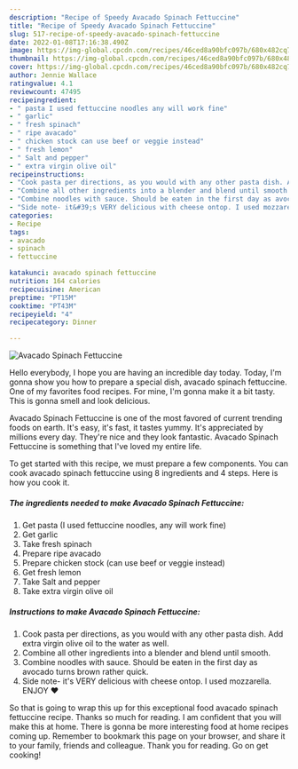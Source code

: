 ```yaml
---
description: "Recipe of Speedy Avacado Spinach Fettuccine"
title: "Recipe of Speedy Avacado Spinach Fettuccine"
slug: 517-recipe-of-speedy-avacado-spinach-fettuccine
date: 2022-01-08T17:16:38.490Z
image: https://img-global.cpcdn.com/recipes/46ced8a90bfc097b/680x482cq70/avacado-spinach-fettuccine-recipe-main-photo.jpg
thumbnail: https://img-global.cpcdn.com/recipes/46ced8a90bfc097b/680x482cq70/avacado-spinach-fettuccine-recipe-main-photo.jpg
cover: https://img-global.cpcdn.com/recipes/46ced8a90bfc097b/680x482cq70/avacado-spinach-fettuccine-recipe-main-photo.jpg
author: Jennie Wallace
ratingvalue: 4.1
reviewcount: 47495
recipeingredient:
- " pasta I used fettuccine noodles any will work fine"
- " garlic"
- " fresh spinach"
- " ripe avacado"
- " chicken stock can use beef or veggie instead"
- " fresh lemon"
- " Salt and pepper"
- " extra virgin olive oil"
recipeinstructions:
- "Cook pasta per directions, as you would with any other pasta dish. Add extra virgin olive oil to the water as well."
- "Combine all other ingredients into a blender and blend until smooth."
- "Combine noodles with sauce. Should be eaten in the first day as avocado turns brown rather quick."
- "Side note- it&#39;s VERY delicious with cheese ontop. I used mozzarella. ENJOY ❤️"
categories:
- Recipe
tags:
- avacado
- spinach
- fettuccine

katakunci: avacado spinach fettuccine 
nutrition: 164 calories
recipecuisine: American
preptime: "PT15M"
cooktime: "PT43M"
recipeyield: "4"
recipecategory: Dinner

---
```



![Avacado Spinach Fettuccine](https://img-global.cpcdn.com/recipes/46ced8a90bfc097b/680x482cq70/avacado-spinach-fettuccine-recipe-main-photo.jpg)

Hello everybody, I hope you are having an incredible day today. Today, I'm gonna show you how to prepare a special dish, avacado spinach fettuccine. One of my favorites food recipes. For mine, I'm gonna make it a bit tasty. This is gonna smell and look delicious.

Avacado Spinach Fettuccine is one of the most favored of current trending foods on earth. It's easy, it's fast, it tastes yummy. It's appreciated by millions every day. They're nice and they look fantastic. Avacado Spinach Fettuccine is something that I've loved my entire life.




To get started with this recipe, we must prepare a few components. You can cook avacado spinach fettuccine using 8 ingredients and 4 steps. Here is how you cook it.

<!--inarticleads1-->

##### The ingredients needed to make Avacado Spinach Fettuccine:

1. Get  pasta (I used fettuccine noodles, any will work fine)
1. Get  garlic
1. Take  fresh spinach
1. Prepare  ripe avacado
1. Prepare  chicken stock (can use beef or veggie instead)
1. Get  fresh lemon
1. Take  Salt and pepper
1. Take  extra virgin olive oil




<!--inarticleads2-->

##### Instructions to make Avacado Spinach Fettuccine:

1. Cook pasta per directions, as you would with any other pasta dish. Add extra virgin olive oil to the water as well.
1. Combine all other ingredients into a blender and blend until smooth.
1. Combine noodles with sauce. Should be eaten in the first day as avocado turns brown rather quick.
1. Side note- it&#39;s VERY delicious with cheese ontop. I used mozzarella. ENJOY ❤️




So that is going to wrap this up for this exceptional food avacado spinach fettuccine recipe. Thanks so much for reading. I am confident that you will make this at home. There is gonna be more interesting food at home recipes coming up. Remember to bookmark this page on your browser, and share it to your family, friends and colleague. Thank you for reading. Go on get cooking!
